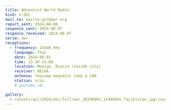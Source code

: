 ```yaml
---
title: Adventist World Radio
kind: e-QSL
mail_to: mailto:qsl@awr.org
report_sent: 2024-08-06
responce_sent: 2024-08-07
responce_received: 2024-08-07
serie: awr
receptions:
  - frequency: 15440 kHz
    language: Thai
    date: 2024-08-01
    time: 13.30-14.00
    location: Moscow, Russia (inside city)
    receiver: BELKA
    antenna: YouLoop magnetic loop & LNA
    station: orzu
    # youtube_id: 

gallery:
  - /assets/qsl/2024/awr/full/awr_20240801_15440kHz_Tajikistan.jpg:/assets/qsl/2024/awr/small/awr_20240801_15440kHz_Tajikistan.jpg
---
```

